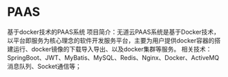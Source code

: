 # PAAS
基于docker技术的PAAS系统
项目简介：无道云PAAS系统是基于Docker技术，以平台即服务为核心理念的软件开发服务平台，主要为用户提供docker容器的搭建运行、docker镜像的下载导入导出、以及docker集群等服务。
相关技术：SpringBoot、JWT、MyBatis、MySQL、Redis、Nginx、Docker、ActiveMQ消息队列、Socket通信等；

